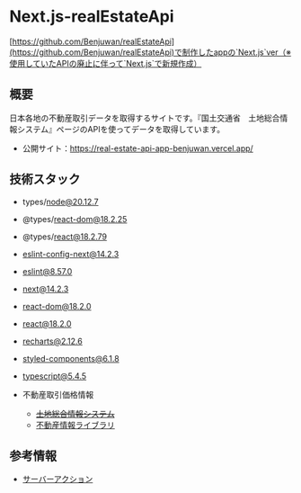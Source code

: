 # Next.js-realEstateApi

[https://github.com/Benjuwan/realEstateApi](https://github.com/Benjuwan/realEstateApi)で制作したappの`Next.js`ver（※使用していたAPIの廃止に伴って`Next.js`で新規作成）

## 概要
日本各地の不動産取引データを取得するサイトです。『国土交通省　土地総合情報システム』ページのAPIを使ってデータを取得しています。
- 公開サイト：https://real-estate-api-app-benjuwan.vercel.app/

## 技術スタック
- types/node@20.12.7
- @types/react-dom@18.2.25
- @types/react@18.2.79
- eslint-config-next@14.2.3
- eslint@8.57.0
- next@14.2.3
- react-dom@18.2.0
- react@18.2.0
- recharts@2.12.6
- styled-components@6.1.8
- typescript@5.4.5

- 不動産取引価格情報
  - ~~[土地総合情報システム](https://www.land.mlit.go.jp/webland/api.html)~~
  - [不動産情報ライブラリ](https://www.reinfolib.mlit.go.jp/)

## 参考情報
- [サーバーアクション](https://nextjs.org/docs/app/building-your-application/data-fetching/server-actions-and-mutations)
